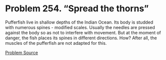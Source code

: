 # Problem 254. “Spread the thorns”

Pufferfish live in shallow depths of the Indian Ocean. Its body is studded with numerous spines - modified scales. Usually the needles are pressed against the body so as not to interfere with movement. But at the moment of danger, the fish places its spines in different directions. How? After all, the muscles of the pufferfish are not adapted for this.

[Problem Source](https://www.trizland.ru/tasks/1529/)